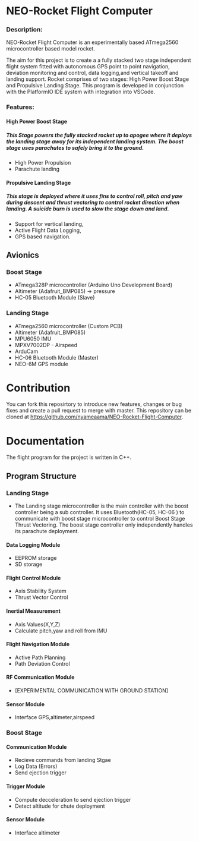 # NEO-Rocket Flight Computer

### Description:

NEO-Rocket Flight Computer is an experimentally based ATmega2560 microcontroller based model rocket.

The aim for this project is to create a a fully stacked two stage independent flight system fitted with autonomous GPS point to point navigation, deviation monitoring and control, data logging,and vertical takeoff and landing support. Rocket comprises
of two stages: High Power Boost Stage and Propulsive Landing Stage. This program is developed in conjunction with the PlatformIO IDE system with integration into VSCode. 

### Features:

#### High Power Boost Stage

##### This Stage powers the fully stacked rocket up to apogee where it deploys the landing stage away for its independent landing system. The boost stage uses parachutes to safely bring it to the ground.

* High Power Propulsion
* Parachute landing

#### Propulsive Landing Stage

##### This stage is deployed where it uses fins to control roll, pitch and yaw during descent and thrust vectoring to control rocket direction when landing. A suicide burn is used to slow the stage down and land.

* Support for vertical landing,
* Active Flight Data Logging,
* GPS based navigation.

## Avionics

### Boost Stage

*  ATmega328P microcontroller (Arduino Uno Development Board)
*  Altimeter (Adafruit_BMP085) -> pressure
*  HC-05 Bluetooth Module (Slave)


### Landing Stage

* ATmega2560 microcontroller (Custom PCB)
* Altimeter (Adafruit_BMP085)
* MPU6050 IMU 
* MPXV7002DP - Airspeed
* ArduCam
* HC-06 Bluetooth Module (Master)
* NEO-6M GPS module

# Contribution

You can fork this reposirtory to introduce new features, changes or bug fixes and create a pull request to merge with master. This repository can be cloned at https://github.com/nyameaama/NEO-Rocket-Flight-Computer. 

# Documentation

The flight program for the project is written in C++. 


## Program Structure

### Landing Stage

* The Landing stage microcontroller is the main controller with the boost controller being a sub controller. It uses Bluetooth(HC-05, HC-06 ) to communicate with boost stage microcontroller to control Boost Stage Thrust Vectoring. The boost stage controller only independently handles its parachute deployment.

#### Data Logging Module
* EEPROM storage
* SD storage

#### Flight Control Module
* Axis Stability System
* Thrust Vector Control

#### Inertial Measurement
* Axis Values(X,Y,Z)
* Calculate pitch,yaw and roll from IMU

#### Flight Navigation Module
* Active Path Planning
* Path Deviation Control

#### RF Communication Module
* [EXPERIMENTAL COMMUNICATION WITH GROUND STATION]

#### Sensor Module
* Interface GPS,altimeter,airspeed

### Boost Stage 

#### Communication Module
* Recieve commands from landing Stgae
* Log Data (Errors)
* Send ejection trigger

#### Trigger Module
* Compute decceleration to send ejection trigger
* Detect altitude for chute deployment

#### Sensor Module
* Interface altimeter




